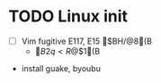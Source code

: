 # TODO Linux init
- [ ] Vim fugitive E117, E15 $BH/@8(B
    - $B2q<R$@$1(B
- install guake, byoubu
